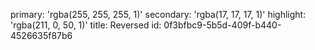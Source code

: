 primary: 'rgba(255, 255, 255, 1)'
secondary: 'rgba(17, 17, 17, 1)'
highlight: 'rgba(211, 0, 50, 1)'
title: Reversed
id: 0f3bfbc9-5b5d-409f-b440-4526635f87b6
